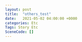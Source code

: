 ```yaml
---
layout: post
title:  "others_test"
date:   2021-05-02 04:00:00 +0000
categories: Etc
Tags: Story Etc
SceneCode: []
---
```

